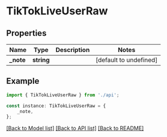 # TikTokLiveUserRaw


## Properties

Name | Type | Description | Notes
------------ | ------------- | ------------- | -------------
**_note** | **string** |  | [default to undefined]

## Example

```typescript
import { TikTokLiveUserRaw } from './api';

const instance: TikTokLiveUserRaw = {
    _note,
};
```

[[Back to Model list]](../README.md#documentation-for-models) [[Back to API list]](../README.md#documentation-for-api-endpoints) [[Back to README]](../README.md)
